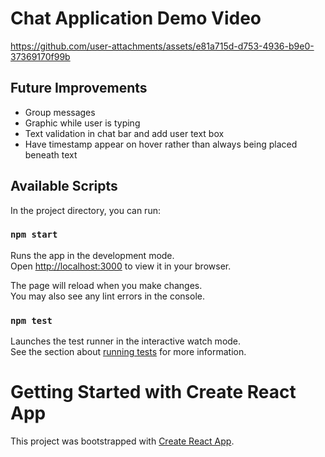 # Chat Application Demo Video

https://github.com/user-attachments/assets/e81a715d-d753-4936-b9e0-37369170f99b

## Future Improvements

- Group messages
- Graphic while user is typing
- Text validation in chat bar and add user text box
- Have timestamp appear on hover rather than always being placed beneath text

## Available Scripts

In the project directory, you can run:

### `npm start`

Runs the app in the development mode.\
Open [http://localhost:3000](http://localhost:3000) to view it in your browser.

The page will reload when you make changes.\
You may also see any lint errors in the console.

### `npm test`

Launches the test runner in the interactive watch mode.\
See the section about [running tests](https://facebook.github.io/create-react-app/docs/running-tests) for more information.

# Getting Started with Create React App

This project was bootstrapped with [Create React App](https://github.com/facebook/create-react-app).





